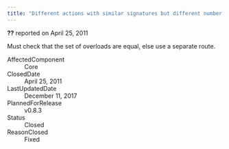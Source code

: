 ```yaml
---
title: "Different actions with similar signatures but different number of overloads are grouped into the same route #245"
---
```

<div class="issue-report"><div class="issue-header"><b>??</b> reported on <time datetime="2011-04-25T16:49:54.217-07:00" title="2011-04-25T16:49:54.217-07:00">April 25, 2011</time></div><div class="issue-message" markdown="1">

Must check that the set of overloads are equal, else use a separate route.

</div><div class="issue-footer"><dl><dt>AffectedComponent</dt><dd>Core</dd><dt>ClosedDate</dt><dd><time datetime="2011-04-25T21:58:37.75-07:00" title="2011-04-25T21:58:37.75-07:00">April 25, 2011</time></dd><dt>LastUpdatedDate</dt><dd><time datetime="2017-12-11T02:15:56.247-08:00" title="2017-12-11T02:15:56.247-08:00">December 11, 2017</time></dd><dt>PlannedForRelease</dt><dd>v0.8.3</dd><dt>Status</dt><dd>Closed</dd><dt>ReasonClosed</dt><dd>Fixed</dd></dl></div></div>